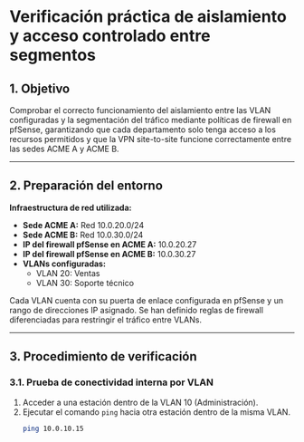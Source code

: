 # Verificación práctica de aislamiento y acceso controlado entre segmentos

## 1. Objetivo
Comprobar el correcto funcionamiento del aislamiento entre las VLAN configuradas y la segmentación del tráfico mediante políticas de firewall en pfSense, garantizando que cada departamento solo tenga acceso a los recursos permitidos y que la VPN site-to-site funcione correctamente entre las sedes ACME A y ACME B.

---

## 2. Preparación del entorno

**Infraestructura de red utilizada:**
- **Sede ACME A:** Red 10.0.20.0/24  
- **Sede ACME B:** Red 10.0.30.0/24  
- **IP del firewall pfSense en ACME A:** 10.0.20.27  
- **IP del firewall pfSense en ACME B:** 10.0.30.27  
- **VLANs configuradas:**
  - VLAN 20: Ventas  
  - VLAN 30: Soporte técnico  

Cada VLAN cuenta con su puerta de enlace configurada en pfSense y un rango de direcciones IP asignado. Se han definido reglas de firewall diferenciadas para restringir el tráfico entre VLANs.

---

## 3. Procedimiento de verificación

### 3.1. Prueba de conectividad interna por VLAN
1. Acceder a una estación dentro de la VLAN 10 (Administración).
2. Ejecutar el comando `ping` hacia otra estación dentro de la misma VLAN.
   ```bash
   ping 10.0.10.15
